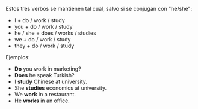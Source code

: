 
Estos tres verbos se mantienen tal cual, salvo si se conjugan con "he/she":

- I + do / work / study
- you + do / work / study
- he / she + does / works / studies
- we + do / work / study
- they + do / work / study

Ejemplos:

- **Do** you work in marketing?
- **Does** he speak Turkish?
- I **study** Chinese at university.
- She **studies** economics at university.
- We **work** in a restaurant.
- He **works** in an office.